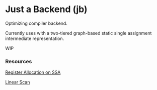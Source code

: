 # Just a Backend (jb)

Optimizing compiler backend.

Currently uses with a two-tiered graph-based static single assignment intermediate representation.

WIP



<!-- misc. (unfinished and most likely outdated)stuff

![High-Level flow chart](docs/flow_chart.png) -->

### Resources

[Register Allocation on SSA](https://dl.acm.org/doi/pdf/10.1145/1772954.1772979)

[Linear Scan](https://www.researchgate.net/publication/221137827_Optimized_interval_splitting_in_a_linear_scan_register_allocator)